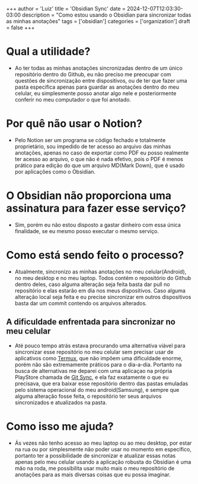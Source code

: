 +++
author = 'Luiz'
title = 'Obsidian Sync'
date = 2024-12-07T12:03:30-03:00
description = "Como estou usando o Obsidian para sincronizar todas as minhas anotações"
tags = ['obsidian']
categories = ['organization']
draft = false 
+++

# Qual a utilidade?

- Ao ter todas as minhas anotações sincronizadas dentro de um único repositório dentro do Github, eu não preciso me preocupar com questões de sincronização entre dispositivos, ou de ter que fazer uma pasta específica apenas para guardar as anotações dentro do meu celular, eu simplesmente posso anotar algo nele e posteriormente conferir no meu computador o que foi anotado.

# Por quê não usar o Notion?

- Pelo Notion ser um programa se código fechado e totalmente proprietário, sou impedido de ter acesso ao arquivo das minhas anotações, apenas no caso de exportar como PDF eu posso realmente ter acesso ao arquivo, o que não é nada efetivo, pois o PDF é menos prático para edição do que um arquivo MD(Mark Down), que é usado por aplicações como o Obsidian.

# O Obsidian não proporciona uma assinatura para fazer esse serviço?

- Sim, porém eu não estou disposto a gastar dinheiro com essa única finalidade, se eu mesmo posso executar o mesmo serviço.

# Como está sendo feito o processo?

- Atualmente, sincronizo as minhas anotações no meu celular(Android), no meu desktop e no meu laptop. Todos contém o repositório do Github dentro deles, caso alguma alteração seja feita basta dar pull no repositório e elas estarão em dia nos meus dispositivos. Caso alguma alteração local seja feita e eu precise sincronizar em outros dispositivos basta dar um commit contendo os arquivos alterados.

## A dificuldade enfrentada para sincronizar no meu celular

- Até pouco tempo atrás estava procurando uma alternativa viável para sincronizar esse repositório no meu celular sem precisar usar de aplicativos como [Termux](https://termux.dev/en/), que não impõem uma dificuldade enorme, porém não são extremamente práticos para o dia-a-dia. Portanto na busca de alternativas me deparei com uma aplicaçao na própria PlayStore chamada de [Git Sync](https://play.google.com/store/apps/details?id=com.viscouspot.gitsync&hl=en&pli=1), e ela faz exatamente o que eu precisava, que era baixar esse repositório dentro das pastas emuladas pelo sistema operacional do meu android(Samsung), e sempre que alguma alteração fosse feita, o repositório ter seus arquivos sincronizados e atualizados na pasta.

# Como isso me ajuda?

- Ás vezes não tenho acesso ao meu laptop ou ao meu desktop, por estar na rua ou por simplesmente não poder usar no momento em específico, portanto ter a possibilidade de sincronizar e atualizar essas notas apenas pelo meu celular usando a aplicação robusta do Obsidian é uma mão na roda, me possibilita usar muito mais o meu repositório de anotações para as mais diversas coisas que eu possa imaginar.
